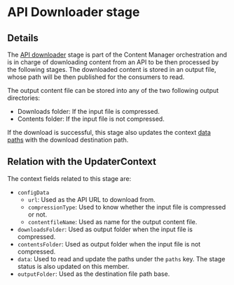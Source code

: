 # API Downloader stage

## Details

The [API downloader](../../src/components/APIDownloader.hpp) stage is part of the Content Manager orchestration and is in charge of downloading content from an API to be then processed by the following stages. The downloaded content is stored in an output file, whose path will be then published for the consumers to read.

The output content file can be stored into any of the two following output directories:
- Downloads folder: If the input file is compressed.
- Contents folder: If the input file is not compressed.

If the download is successful, this stage also updates the context [data paths](../../src/components/updaterContext.hpp) with the download destination path.

## Relation with the UpdaterContext

The context fields related to this stage are:

- `configData`
  + `url`: Used as the API URL to download from.
  + `compressionType`: Used to know whether the input file is compressed or not.
  + `contentfileName`: Used as name for the output content file.
- `downloadsFolder`: Used as output folder when the input file is compressed.
- `contentsFolder`: Used as output folder when the input file is not compressed.
- `data`: Used to read and update the paths under the `paths` key. The stage status is also updated on this member.
- `outputFolder`: Used as the destination file path base.
